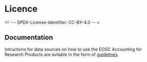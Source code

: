 # Licence

<! --- SPDX-License-Identifier: CC-BY-4.0  -- >

## Documentation

Intructions for data sources on how to use the EOSC Accounting for Research Products are avilable in the form of [guidelines](https://openaire.github.io/usage-statistics-guidelines/).
